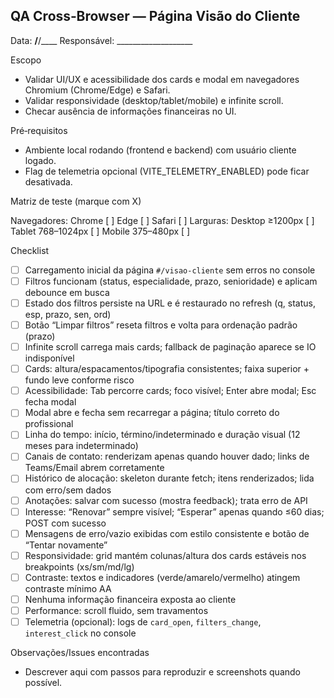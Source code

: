 ## QA Cross‑Browser — Página Visão do Cliente

Data: ____/____/____
Responsável: ___________________

Escopo

- Validar UI/UX e acessibilidade dos cards e modal em navegadores Chromium (Chrome/Edge) e Safari.
- Validar responsividade (desktop/tablet/mobile) e infinite scroll.
- Checar ausência de informações financeiras no UI.

Pré‑requisitos

- Ambiente local rodando (frontend e backend) com usuário cliente logado.
- Flag de telemetria opcional (VITE_TELEMETRY_ENABLED) pode ficar desativada.

Matriz de teste (marque com X)

Navegadores: Chrome [ ]  Edge [ ]  Safari [ ]
Larguras: Desktop ≥1200px [ ]  Tablet 768–1024px [ ]  Mobile 375–480px [ ]

Checklist

- [ ] Carregamento inicial da página `#/visao-cliente` sem erros no console
- [ ] Filtros funcionam (status, especialidade, prazo, senioridade) e aplicam debounce em busca
- [ ] Estado dos filtros persiste na URL e é restaurado no refresh (q, status, esp, prazo, sen, ord)
- [ ] Botão “Limpar filtros” reseta filtros e volta para ordenação padrão (prazo)
- [ ] Infinite scroll carrega mais cards; fallback de paginação aparece se IO indisponível
- [ ] Cards: altura/espacamentos/tipografia consistentes; faixa superior + fundo leve conforme risco
- [ ] Acessibilidade: Tab percorre cards; foco visível; Enter abre modal; Esc fecha modal
- [ ] Modal abre e fecha sem recarregar a página; título correto do profissional
- [ ] Linha do tempo: início, término/indeterminado e duração visual (12 meses para indeterminado)
- [ ] Canais de contato: renderizam apenas quando houver dado; links de Teams/Email abrem corretamente
- [ ] Histórico de alocação: skeleton durante fetch; itens renderizados; lida com erro/sem dados
- [ ] Anotações: salvar com sucesso (mostra feedback); trata erro de API
- [ ] Interesse: “Renovar” sempre visível; “Esperar” apenas quando ≤60 dias; POST com sucesso
- [ ] Mensagens de erro/vazio exibidas com estilo consistente e botão de “Tentar novamente”
- [ ] Responsividade: grid mantém colunas/altura dos cards estáveis nos breakpoints (xs/sm/md/lg)
- [ ] Contraste: textos e indicadores (verde/amarelo/vermelho) atingem contraste mínimo AA
- [ ] Nenhuma informação financeira exposta ao cliente
- [ ] Performance: scroll fluido, sem travamentos
- [ ] Telemetria (opcional): logs de `card_open`, `filters_change`, `interest_click` no console

Observações/Issues encontradas

- Descrever aqui com passos para reproduzir e screenshots quando possível.



